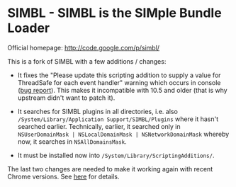 SIMBL - SIMBL is the SIMple Bundle Loader
=========================================

Official homepage: <http://code.google.com/p/simbl/>

This is a fork of SIMBL with a few additions / changes:

* It fixes the "Please update this scripting addition to supply a value for ThreadSafe for each event handler" warning which occurs in console ([bug report](http://code.google.com/p/simbl/issues/detail?id=7)). This makes it incompatible with 10.5 and older (that is why upstream didn't want to patch it).

* It searches for SIMBL plugins in all directories, i.e. also `/System/Library/Application Support/SIMBL/Plugins` where it hasn't searched earlier. Technically, earlier, it searched only in `NSUserDomainMask | NSLocalDomainMask | NSNetworkDomainMask` whereby now, it searches in `NSAllDomainsMask`.

* It must be installed now into `/System/Library/ScriptingAdditions/`.

The last two changes are needed to make it working again with recent Chrome versions. See [here](http://stackoverflow.com/questions/7269704/google-chrome-openscripting-framework-cant-find-entry-point-injecteventhandle/) for details.

